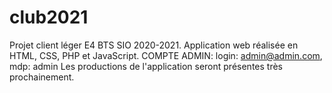 # club2021
Projet client léger E4 BTS SIO 2020-2021.
Application web réalisée en HTML, CSS, PHP et JavaScript.
COMPTE ADMIN:
login: admin@admin.com, mdp: admin
Les productions de l'application seront présentes très prochainement. 
